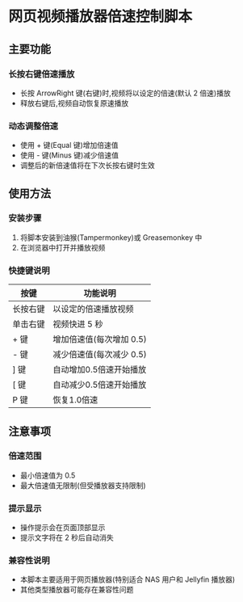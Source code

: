 # 网页视频播放器倍速控制脚本

## 主要功能

### 长按右键倍速播放
- 长按 ArrowRight 键(右键)时,视频将以设定的倍速(默认 2 倍速)播放
- 释放右键后,视频自动恢复原速播放

### 动态调整倍速
- 使用 + 键(Equal 键)增加倍速值
- 使用 - 键(Minus 键)减少倍速值 
- 调整后的新倍速值将在下次长按右键时生效

## 使用方法

### 安装步骤
1. 将脚本安装到油猴(Tampermonkey)或 Greasemonkey 中
2. 在浏览器中打开并播放视频

### 快捷键说明

| 按键 | 功能说明 |
|------|----------|
| 长按右键 | 以设定的倍速播放视频 |
| 单击右键 | 视频快进 5 秒 |
| + 键 | 增加倍速值(每次增加 0.5) |
| - 键 | 减少倍速值(每次减少 0.5) |
| ] 键 | 自动增加0.5倍速开始播放 |
| [ 键 | 自动减少0.5倍速开始播放 |
| P 键 | 恢复1.0倍速 |

## 注意事项

### 倍速范围
- 最小倍速值为 0.5
- 最大倍速值无限制(但受播放器支持限制)

### 提示显示
- 操作提示会在页面顶部显示
- 提示文字将在 2 秒后自动消失

### 兼容性说明
- 本脚本主要适用于网页播放器(特别适合 NAS 用户和 Jellyfin 播放器)
- 其他类型播放器可能存在兼容性问题